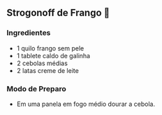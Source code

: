 ## Strogonoff de Frango :chicken:

### Ingredientes

- 1 quilo frango sem pele
- 1 tablete caldo de galinha
- 2 cebolas médias
- 2 latas creme de leite

### Modo de Preparo

- Em uma panela em fogo médio dourar a cebola.